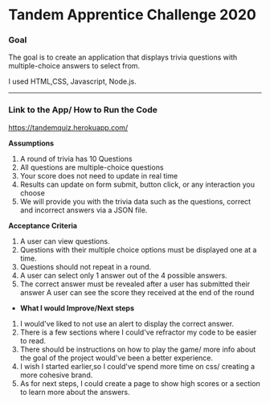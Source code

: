 # Tandem Apprentice Challenge 2020


### Goal

The goal is to create an application that displays trivia questions with multiple-choice answers to select from.

I used HTML,CSS, Javascript, Node.js.

---
### Link to the App/ How to Run the Code
https://tandemquiz.herokuapp.com/

 **Assumptions**
1. A round of trivia has 10 Questions
2. All questions are multiple-choice questions
3. Your score does not need to update in real time
4. Results can update on form submit, button click, or any interaction you choose
5. We will provide you with the trivia data such as the questions, correct and incorrect answers via a JSON file.

 **Acceptance Criteria**
1. A user can view questions.
2. Questions with their multiple choice options must be displayed one at a time. 
3. Questions should not repeat in a round.
4. A user can select only 1 answer out of the 4 possible answers.
5. The correct answer must be revealed after a user has submitted their answer A user can see the score they received at the end of the round

* **What I would Improve/Next steps**
1. I would've liked to not use an alert to display the correct answer. 
2. There is a few sections where I could've refractor my code to be easier to read.
3. There should be instructions on how to play the game/ more info about the goal of the project would've been a better experience.
4. I wish I started earlier,so I could've spend more time on css/ creating a more cohesive brand.
5. As for next steps, I could create a page to show high scores or a section to learn more about the answers.

